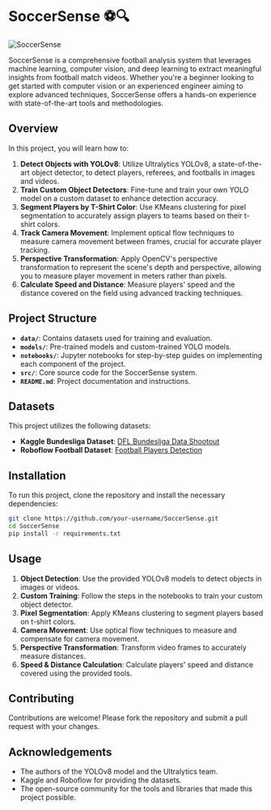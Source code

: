 # SoccerSense ⚽🔍

![SoccerSense](https://i.pinimg.com/originals/bc/49/6b/bc496b9be3b3ef214da88ead21dc2e8a.gif)

SoccerSense is a comprehensive football analysis system that leverages machine learning, computer vision, and deep learning to extract meaningful insights from football match videos. Whether you're a beginner looking to get started with computer vision or an experienced engineer aiming to explore advanced techniques, SoccerSense offers a hands-on experience with state-of-the-art tools and methodologies.

## Overview

In this project, you will learn how to:

1. **Detect Objects with YOLOv8**: Utilize Ultralytics YOLOv8, a state-of-the-art object detector, to detect players, referees, and footballs in images and videos.
2. **Train Custom Object Detectors**: Fine-tune and train your own YOLO model on a custom dataset to enhance detection accuracy.
3. **Segment Players by T-Shirt Color**: Use KMeans clustering for pixel segmentation to accurately assign players to teams based on their t-shirt colors.
4. **Track Camera Movement**: Implement optical flow techniques to measure camera movement between frames, crucial for accurate player tracking.
5. **Perspective Transformation**: Apply OpenCV's perspective transformation to represent the scene's depth and perspective, allowing you to measure player movement in meters rather than pixels.
6. **Calculate Speed and Distance**: Measure players' speed and the distance covered on the field using advanced tracking techniques.

## Project Structure

- **`data/`**: Contains datasets used for training and evaluation.
- **`models/`**: Pre-trained models and custom-trained YOLO models.
- **`notebooks/`**: Jupyter notebooks for step-by-step guides on implementing each component of the project.
- **`src/`**: Core source code for the SoccerSense system.
- **`README.md`**: Project documentation and instructions.

## Datasets

This project utilizes the following datasets:

- **Kaggle Bundesliga Dataset**: [DFL Bundesliga Data Shootout](https://www.kaggle.com/competitions/dfl-bundesliga-data-shootout/data?select=clips)
- **Roboflow Football Dataset**: [Football Players Detection](https://universe.roboflow.com/roboflow-jvuqo/football-players-detection-3zvbc/dataset/1)

## Installation

To run this project, clone the repository and install the necessary dependencies:

```bash
git clone https://github.com/your-username/SoccerSense.git
cd SoccerSense
pip install -r requirements.txt
```

## Usage

1. **Object Detection**: Use the provided YOLOv8 models to detect objects in images or videos.
2. **Custom Training**: Follow the steps in the notebooks to train your custom object detector.
3. **Pixel Segmentation**: Apply KMeans clustering to segment players based on t-shirt colors.
4. **Camera Movement**: Use optical flow techniques to measure and compensate for camera movement.
5. **Perspective Transformation**: Transform video frames to accurately measure distances.
6. **Speed & Distance Calculation**: Calculate players' speed and distance covered using the provided tools.

## Contributing

Contributions are welcome! Please fork the repository and submit a pull request with your changes.


## Acknowledgements

- The authors of the YOLOv8 model and the Ultralytics team.
- Kaggle and Roboflow for providing the datasets.
- The open-source community for the tools and libraries that made this project possible.
